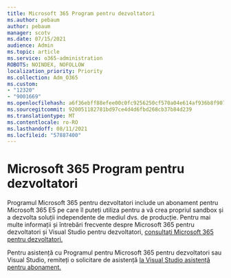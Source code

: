 ```yaml
---
title: Microsoft 365 Program pentru dezvoltatori
ms.author: pebaum
author: pebaum
manager: scotv
ms.date: 07/15/2021
audience: Admin
ms.topic: article
ms.service: o365-administration
ROBOTS: NOINDEX, NOFOLLOW
localization_priority: Priority
ms.collection: Adm_O365
ms.custom:
- "12320"
- "9001669"
ms.openlocfilehash: a6f36ebff88efee00c0fc9256250cf570a04e614af936b8f907d564e0e82398f
ms.sourcegitcommit: 920051182781bd97ce4d4d6fbd268cb37b84d239
ms.translationtype: MT
ms.contentlocale: ro-RO
ms.lasthandoff: 08/11/2021
ms.locfileid: "57887400"
---
```

# <a name="microsoft-365-developer-program"></a>Microsoft 365 Program pentru dezvoltatori

Programul Microsoft 365 pentru dezvoltatori include un abonament pentru Microsoft 365 E5 pe care îl puteți utiliza pentru a vă crea propriul sandbox și a dezvolta soluții independente de mediul dvs. de producție. Pentru mai multe informații și întrebări frecvente despre Microsoft 365 pentru dezvoltatori și Visual Studio pentru dezvoltatori, [consultați Microsoft 365 pentru dezvoltatori.](https://docs.microsoft.com/office/developer-program/microsoft-365-developer-program)

Pentru asistență cu Programul pentru Microsoft 365 pentru dezvoltatori sau Visual Studio, remiteți o solicitare de asistență [la Visual Studio asistență pentru abonament.](https://visualstudio.microsoft.com/subscriptions/support/)